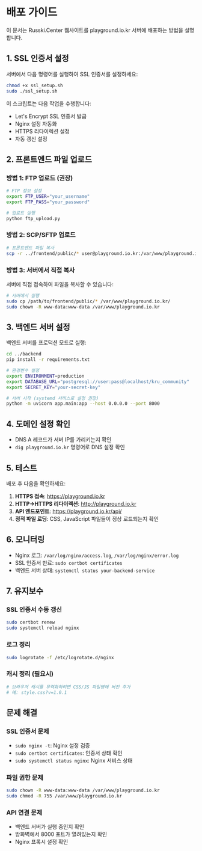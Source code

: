 # 배포 가이드

이 문서는 Russki.Center 웹사이트를 playground.io.kr 서버에 배포하는 방법을 설명합니다.

## 1. SSL 인증서 설정

서버에서 다음 명령어를 실행하여 SSL 인증서를 설정하세요:

```bash
chmod +x ssl_setup.sh
sudo ./ssl_setup.sh
```

이 스크립트는 다음 작업을 수행합니다:
- Let's Encrypt SSL 인증서 발급
- Nginx 설정 자동화
- HTTPS 리다이렉션 설정
- 자동 갱신 설정

## 2. 프론트엔드 파일 업로드

### 방법 1: FTP 업로드 (권장)

```bash
# FTP 정보 설정
export FTP_USER="your_username"
export FTP_PASS="your_password"

# 업로드 실행
python ftp_upload.py
```

### 방법 2: SCP/SFTP 업로드

```bash
# 프론트엔드 파일 복사
scp -r ../frontend/public/* user@playground.io.kr:/var/www/playground.io.kr/
```

### 방법 3: 서버에서 직접 복사

서버에 직접 접속하여 파일을 복사할 수 있습니다:

```bash
# 서버에서 실행
sudo cp /path/to/frontend/public/* /var/www/playground.io.kr/
sudo chown -R www-data:www-data /var/www/playground.io.kr
```

## 3. 백엔드 서버 설정

백엔드 서버를 프로덕션 모드로 실행:

```bash
cd ../backend
pip install -r requirements.txt

# 환경변수 설정
export ENVIRONMENT=production
export DATABASE_URL="postgresql://user:pass@localhost/kru_community"
export SECRET_KEY="your-secret-key"

# 서버 시작 (systemd 서비스로 설정 권장)
python -m uvicorn app.main:app --host 0.0.0.0 --port 8000
```

## 4. 도메인 설정 확인

- DNS A 레코드가 서버 IP를 가리키는지 확인
- `dig playground.io.kr` 명령어로 DNS 설정 확인

## 5. 테스트

배포 후 다음을 확인하세요:

1. **HTTPS 접속**: https://playground.io.kr
2. **HTTP→HTTPS 리다이렉션**: http://playground.io.kr
3. **API 엔드포인트**: https://playground.io.kr/api/
4. **정적 파일 로딩**: CSS, JavaScript 파일들이 정상 로드되는지 확인

## 6. 모니터링

- Nginx 로그: `/var/log/nginx/access.log`, `/var/log/nginx/error.log`
- SSL 인증서 만료: `sudo certbot certificates`
- 백엔드 서버 상태: `systemctl status your-backend-service`

## 7. 유지보수

### SSL 인증서 수동 갱신
```bash
sudo certbot renew
sudo systemctl reload nginx
```

### 로그 정리
```bash
sudo logrotate -f /etc/logrotate.d/nginx
```

### 캐시 정리 (필요시)
```bash
# 브라우저 캐시를 무력화하려면 CSS/JS 파일명에 버전 추가
# 예: style.css?v=1.0.1
```

## 문제 해결

### SSL 인증서 문제
- `sudo nginx -t`: Nginx 설정 검증
- `sudo certbot certificates`: 인증서 상태 확인
- `sudo systemctl status nginx`: Nginx 서비스 상태

### 파일 권한 문제
```bash
sudo chown -R www-data:www-data /var/www/playground.io.kr
sudo chmod -R 755 /var/www/playground.io.kr
```

### API 연결 문제
- 백엔드 서버가 실행 중인지 확인
- 방화벽에서 8000 포트가 열려있는지 확인
- Nginx 프록시 설정 확인